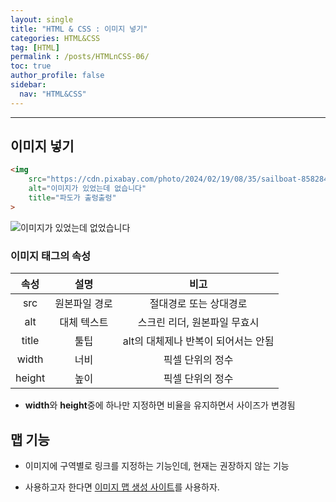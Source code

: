 ```yaml
---
layout: single
title: "HTML & CSS : 이미지 넣기"
categories: HTML&CSS
tag: [HTML]
permalink : /posts/HTMLnCSS-06/
toc: true
author_profile: false
sidebar:
  nav: "HTML&CSS"
---
```


<hr>

## 이미지 넣기

```html
<img 
    src="https://cdn.pixabay.com/photo/2024/02/19/08/35/sailboat-8582847_640.jpg"
    alt="이미지가 있었는데 없습니다"
    title="파도가 출렁출렁"
>
```

<img src="https://cdn.pixabay.com/photo/2024/02/19/08/35/sailboat-8582847_640.jpg" alt="이미지가 있었는데 없었습니다" title="파도가 출렁출렁">

### 이미지 태그의 속성

|  속성  |      설명     |                 비고                |
|:------:|:-------------:|:-----------------------------------:|
|   src  | 원본파일 경로 |        절대경로 또는 상대경로       |
|   alt  |  대체 텍스트  |     스크린 리더, 원본파일 무효시    |
|  title |      툴팁     | alt의 대체제나 반복이 되어서는 안됨 |
|  width |      너비     |           픽셀 단위의 정수          |
| height |      높이     |           픽셀 단위의 정수          |

- **width**와 **height**중에 하나만 지정하면 비율을 유지하면서 사이즈가 변경됨

## 맵 기능

- 이미지에 구역별로 링크를 지정하는 기능인데, 현재는 권장하지 않는 기능

- 사용하고자 한다면 [이미지 맵 생성 사이트][이미지 맵 생성 사이트]를 사용하자. 

[이미지 맵 생성 사이트]:https://www.image-map.net/

